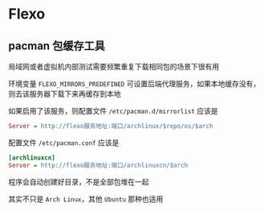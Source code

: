 # Flexo

## pacman 包缓存工具

局域网或者虚拟机内部测试需要频繁重复下载相同包的场景下很有用

环境变量 `FLEXO_MIRRORS_PREDEFINED` 可设置后端代理服务，如果本地缓存没有，则去该服务器下载下来再缓存到本地

如果启用了该服务，则配置文件 `/etc/pacman.d/mirrorlist` 应该是

```ini
Server = http://flexo服务地址:端口/archlinux/$repo/os/$arch
```

配置文件 `/etc/pacman.conf` 应该是

```ini
[archlinuxcn]
Server = http://flexo服务地址:端口/archlinuxcn/$arch
```

程序会自动创建好目录，不是全部包堆在一起

其实不只是 `Arch Linux`，其他 `Ubuntu` 那种也适用
